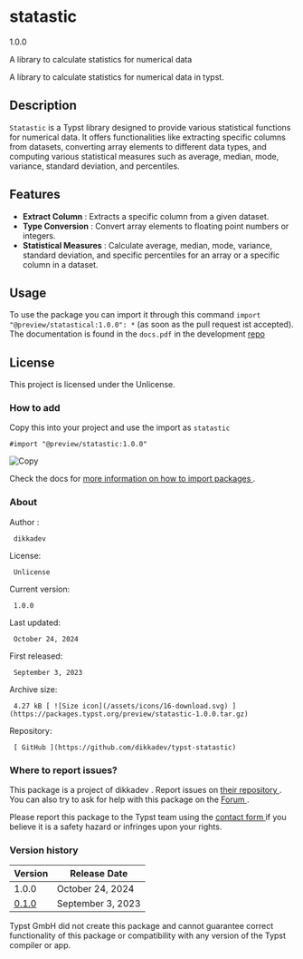 #  statastic

1.0.0

A library to calculate statistics for numerical data

A library to calculate statistics for numerical data in typst.

##  Description

` Statastic ` is a Typst library designed to provide various statistical
functions for numerical data. It offers functionalities like extracting
specific columns from datasets, converting array elements to different data
types, and computing various statistical measures such as average, median,
mode, variance, standard deviation, and percentiles.

##  Features

  * **Extract Column** : Extracts a specific column from a given dataset. 
  * **Type Conversion** : Convert array elements to floating point numbers or integers. 
  * **Statistical Measures** : Calculate average, median, mode, variance, standard deviation, and specific percentiles for an array or a specific column in a dataset. 

##  Usage

To use the package you can import it through this command ` import
"@preview/statastical:1.0.0": * ` (as soon as the pull request ist accepted).
The documentation is found in the ` docs.pdf ` in the development [ repo
](https://github.com/dikkadev/typst-statastic)

##  License

This project is licensed under the Unlicense.

###  How to add

Copy this into your project and use the import as  ` statastic `

    
    
    #import "@preview/statastic:1.0.0"

![Copy](/assets/icons/16-copy.svg)

Check the docs for  [ more information on how to import packages
](https://typst.app/docs/reference/scripting/#packages) .

###  About

Author  :

     dikkadev 
License:

     Unlicense 
Current version:

     1.0.0 
Last updated:

     October 24, 2024 
First released:

     September 3, 2023 
Archive size:

     4.27 kB [ ![Size icon](/assets/icons/16-download.svg) ](https://packages.typst.org/preview/statastic-1.0.0.tar.gz)
Repository:

     [ GitHub ](https://github.com/dikkadev/typst-statastic)

###  Where to report issues?

This  package  is a project of  dikkadev  .  Report issues on  [ their
repository ](https://github.com/dikkadev/typst-statastic) .  You can also try
to ask for help with this  package  on the  [ Forum ](https://forum.typst.app)
.

Please report this  package  to the Typst team using the  [ contact form
](https://typst.app/contact) if you believe it is a safety hazard or infringes
upon your rights.

###  Version history

Version  |  Release Date   
---|---  
1.0.0  |  October 24, 2024   
[ 0.1.0 ](https://typst.app/universe/package/statastic/0.1.0/) |  September 3, 2023   
  
Typst GmbH did not create this  package  and cannot guarantee correct
functionality of this  package  or compatibility with any version of the Typst
compiler or app.

